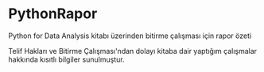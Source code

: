 # PythonRapor
Python for Data Analysis kitabı üzerinden bitirme çalışması için rapor özeti

Telif Hakları ve Bitirme Çalışması'ndan dolayı kitaba dair yaptığım çalışmalar hakkında kısıtlı bilgiler sunulmuştur.
